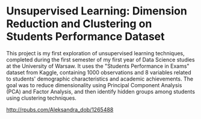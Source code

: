 # Unsupervised Learning: Dimension Reduction and Clustering on Students Performance Dataset
This project is my first exploration of unsupervised learning techniques, completed during the first semester of my first year of Data Science studies at the University of Warsaw. It uses the "Students Performance in Exams" dataset from Kaggle, containing 1000 observations and 8 variables related to students' demographic characteristics and academic achievements. The goal was to reduce dimensionality using Principal Component Analysis (PCA) and Factor Analysis, and then identify hidden groups among students using clustering techniques.

http://rpubs.com/Aleksandra_dob/1265488
